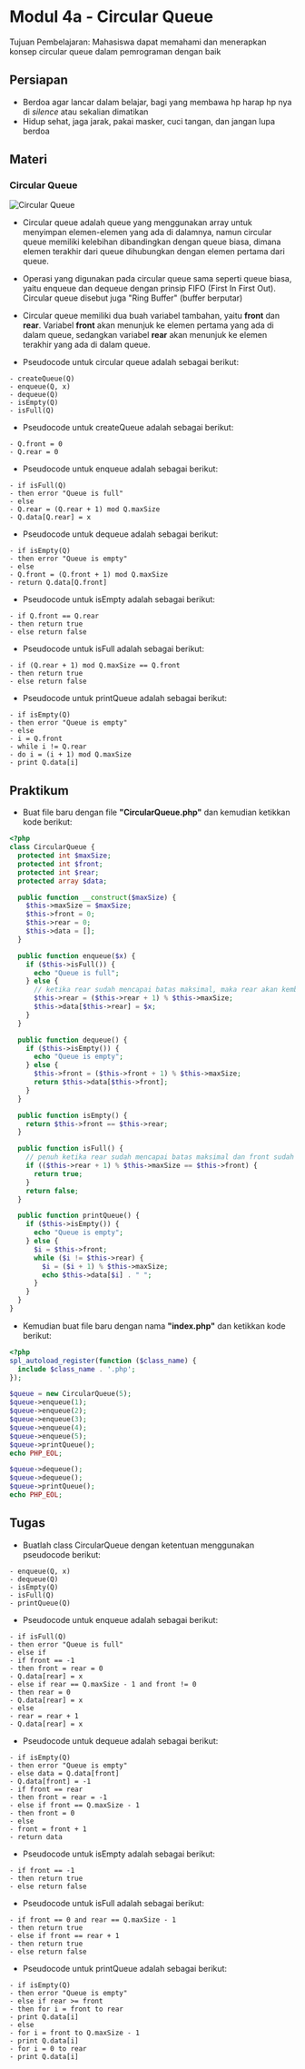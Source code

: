 # Modul 4a - Circular Queue

Tujuan Pembelajaran: Mahasiswa dapat memahami dan menerapkan konsep circular queue dalam pemrograman dengan baik

## Persiapan

- Berdoa agar lancar dalam belajar, bagi yang membawa hp harap hp nya di _silence_ atau sekalian dimatikan
- Hidup sehat, jaga jarak, pakai masker, cuci tangan, dan jangan lupa berdoa

## Materi

### Circular Queue

![Circular Queue](https://media.geeksforgeeks.org/wp-content/uploads/Circular-queue.png)

- Circular queue adalah queue yang menggunakan array untuk menyimpan elemen-elemen yang ada di dalamnya, namun circular queue memiliki kelebihan dibandingkan dengan queue biasa, dimana elemen terakhir dari queue dihubungkan dengan elemen pertama dari queue.

- Operasi yang digunakan pada circular queue sama seperti queue biasa, yaitu enqueue dan dequeue dengan prinsip FIFO (First In First Out). Circular queue disebut juga "Ring Buffer" (buffer berputar)

- Circular queue memiliki dua buah variabel tambahan, yaitu __front__ dan __rear__. Variabel __front__ akan menunjuk ke elemen pertama yang ada di dalam queue, sedangkan variabel __rear__ akan menunjuk ke elemen terakhir yang ada di dalam queue.

- Pseudocode untuk circular queue adalah sebagai berikut:

```text
- createQueue(Q)
- enqueue(Q, x)
- dequeue(Q)
- isEmpty(Q)
- isFull(Q)
```

- Pseudocode untuk createQueue adalah sebagai berikut:

```text
- Q.front = 0
- Q.rear = 0
```

- Pseudocode untuk enqueue adalah sebagai berikut:

```text
- if isFull(Q)
- then error "Queue is full"
- else
- Q.rear = (Q.rear + 1) mod Q.maxSize
- Q.data[Q.rear] = x
```

- Pseudocode untuk dequeue adalah sebagai berikut:

```text
- if isEmpty(Q)
- then error "Queue is empty"
- else
- Q.front = (Q.front + 1) mod Q.maxSize
- return Q.data[Q.front]
```

- Pseudocode untuk isEmpty adalah sebagai berikut:

```text
- if Q.front == Q.rear
- then return true
- else return false
```

- Pseudocode untuk isFull adalah sebagai berikut:

```text
- if (Q.rear + 1) mod Q.maxSize == Q.front
- then return true
- else return false
```

- Pseudocode untuk printQueue adalah sebagai berikut:

```text
- if isEmpty(Q)
- then error "Queue is empty"
- else
- i = Q.front
- while i != Q.rear
- do i = (i + 1) mod Q.maxSize
- print Q.data[i]
```

## Praktikum

- Buat file baru dengan file __"CircularQueue.php"__ dan kemudian ketikkan kode berikut:

```php
<?php
class CircularQueue {
  protected int $maxSize;
  protected int $front;
  protected int $rear;
  protected array $data;

  public function __construct($maxSize) {
    $this->maxSize = $maxSize;
    $this->front = 0;
    $this->rear = 0;
    $this->data = [];
  }

  public function enqueue($x) {
    if ($this->isFull()) {
      echo "Queue is full";
    } else {
      // ketika rear sudah mencapai batas maksimal, maka rear akan kembali ke 0, karena itu kita gunakan modulus
      $this->rear = ($this->rear + 1) % $this->maxSize;
      $this->data[$this->rear] = $x;
    }
  }

  public function dequeue() {
    if ($this->isEmpty()) {
      echo "Queue is empty";
    } else {
      $this->front = ($this->front + 1) % $this->maxSize;
      return $this->data[$this->front];
    }
  }

  public function isEmpty() {
    return $this->front == $this->rear;
  }

  public function isFull() {
    // penuh ketika rear sudah mencapai batas maksimal dan front sudah berada di depannya
    if (($this->rear + 1) % $this->maxSize == $this->front) {
      return true;
    }
    return false;
  }

  public function printQueue() {
    if ($this->isEmpty()) {
      echo "Queue is empty";
    } else {
      $i = $this->front;
      while ($i != $this->rear) {
        $i = ($i + 1) % $this->maxSize;
        echo $this->data[$i] . " ";
      }
    }
  }
}
```

- Kemudian buat file baru dengan nama __"index.php"__ dan ketikkan kode berikut:

```php
<?php
spl_autoload_register(function ($class_name) {
  include $class_name . '.php';
});

$queue = new CircularQueue(5);
$queue->enqueue(1);
$queue->enqueue(2);
$queue->enqueue(3);
$queue->enqueue(4);
$queue->enqueue(5);
$queue->printQueue();
echo PHP_EOL;

$queue->dequeue();
$queue->dequeue();
$queue->printQueue();
echo PHP_EOL;
```

## Tugas

- Buatlah class CircularQueue dengan ketentuan menggunakan pseudocode berikut:

```text
- enqueue(Q, x)
- dequeue(Q)
- isEmpty(Q)
- isFull(Q)
- printQueue(Q)
```

- Pseudocode untuk enqueue adalah sebagai berikut:

```text
- if isFull(Q)
- then error "Queue is full"
- else if
- if front == -1
- then front = rear = 0
- Q.data[rear] = x
- else if rear == Q.maxSize - 1 and front != 0
- then rear = 0
- Q.data[rear] = x
- else
- rear = rear + 1
- Q.data[rear] = x
```

- Pseudocode untuk dequeue adalah sebagai berikut:

```text
- if isEmpty(Q)
- then error "Queue is empty"
- else data = Q.data[front]
- Q.data[front] = -1
- if front == rear
- then front = rear = -1
- else if front == Q.maxSize - 1
- then front = 0
- else
- front = front + 1
- return data
```

- Pseudocode untuk isEmpty adalah sebagai berikut:

```text
- if front == -1
- then return true
- else return false
```

- Pseudocode untuk isFull adalah sebagai berikut:

```text
- if front == 0 and rear == Q.maxSize - 1
- then return true
- else if front == rear + 1
- then return true
- else return false
```

- Pseudocode untuk printQueue adalah sebagai berikut:

```text
- if isEmpty(Q)
- then error "Queue is empty"
- else if rear >= front
- then for i = front to rear
- print Q.data[i]
- else
- for i = front to Q.maxSize - 1
- print Q.data[i]
- for i = 0 to rear
- print Q.data[i]
```


